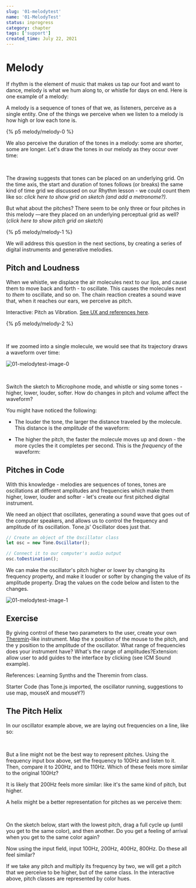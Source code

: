 ```yaml
---
slug: '01-melodytest'
name: '01-MelodyTest'
status: inprogress
category: chapter
tags: ['support']
created_time: July 22, 2021
---
```


# Melody

If rhythm is the element of music that makes us tap our foot and want to dance, melody is what we hum along to, or whistle for days on end. Here is one example of a melody:

A melody is a sequence of tones of that we, as listeners, perceive as a single entity. One of the things we perceive when we listen to a melody is how high or low each tone is.
<br />


{% p5 melody/melody-0 %}
<br />

We also perceive the duration of the tones in a melody: some are shorter, some are longer. Let's draw the tones in our melody as they occur over time:

<br />


The drawing suggests that tones can be placed on an underlying grid. On the time axis, the start and duration of tones follows (or breaks) the same kind of time grid we discussed on our Rhythm lesson - we could count them like so: _click here to show grid on sketch (and add a metronome?)_.

But what about the pitches? There seem to be only three or four pitches in this melody  ––are they placed on an underlying perceptual grid as well? (_click here to show pitch grid on sketch_) 

{% p5 melody/melody-1 %}
<br />

We will address this question in the next sections, by creating a series of digital instruments and generative melodies.

## Pitch and Loudness

When we whistle, we displace the air molecules next to our lips, and cause them to move back and forth - to oscillate. This causes the molecules next to *them* to oscillate, and so on. The chain reaction creates a sound wave that, when it reaches our ears, we perceive as pitch. 

Interactive: Pitch as Vibration. [See UX and references here](/1130b077fd2f41b692acc28ae4f54e98#4e3a0b99170841b4a8aca25ddc9e0c09).

{% p5 melody/melody-2 %}

<br />

If we zoomed into a single molecule, we would see that its trajectory draws a waveform over time: 

![01-melodytest-image-0](01-melodytest-image-0.png)

<br />

Switch the sketch to Microphone mode, and whistle or sing some tones - higher, lower, louder, softer.  How do changes in pitch and volume affect the waveform?

You might have noticed the following: 

- The louder the tone, the larger the distance traveled by the molecule. This distance is the _amplitude_ of the waveform: 

- The higher the pitch, the faster the molecule moves up and down - the more cycles the it completes per second. This is the _frequency_ of the waveform:

## Pitches in Code

With this knowledge - melodies are sequences of tones, tones are oscillations at different amplitudes and frequencies which make them higher, lower, louder and softer - let's create our first pitched digital instrument. 

We need an object that oscillates, generating a sound wave that goes out of the computer speakers, and allows us to control the frequency and amplitude of its oscillation. Tone.js' Oscillator does just that. 

```javascript
// Create an object of the Oscillator class
let osc = new Tone.Oscillator(); 

// Connect it to our computer's audio output
osc.toDestination(); 
```

We can make the oscillator's pitch higher or lower by changing its frequency property, and make it louder or softer by changing the value of its amplitude property. Drag the values on the code below and listen to the changes.

![01-melodytest-image-1](01-melodytest-image-1.png)

## Exercise

By giving control of these two parameters to the user, create your own [Theremin](https://www.youtube.com/watch?v=PjnaciNT-wQ)-like instrument. Map the x position of the mouse to the pitch, and the y position to the amplitude of the oscillator. What range of frequencies does your instrument have? What's the range of amplitudes?Extension: allow user to add guides to the interface by clicking (see ICM Sound example). 

References: Learning Synths and the Theremin from class.

Starter Code (has Tone.js imported, the oscillator running, suggestions to use map, mouseX and mouseY?)

## The Pitch Helix

In our oscillator example above, we are laying out frequencies on a line, like so: 



<br />

But a line might not be the best way to represent pitches. Using the frequency input box above, set the frequency to 100Hz and listen to it. Then, compare it to 200Hz, and to 110Hz. Which of these feels more similar to the original 100Hz? 

It is likely that 200Hz feels more similar: like it's the same kind of pitch, but higher. 

A helix might be a better representation for pitches as we perceive them:



<br />

On the sketch below, start with the lowest pitch, drag a full cycle up (until you get to the same color), and then another. Do you get a feeling of arrival when you get to the same color again? 



Now using the input field, input 100Hz, 200Hz, 400Hz, 800Hz. Do these all feel similar? 

If we take any pitch and multiply its frequency by two, we will get a pitch that we perceive to be higher, but of the same class. In the interactive above, pitch classes are represented by color hues. 

